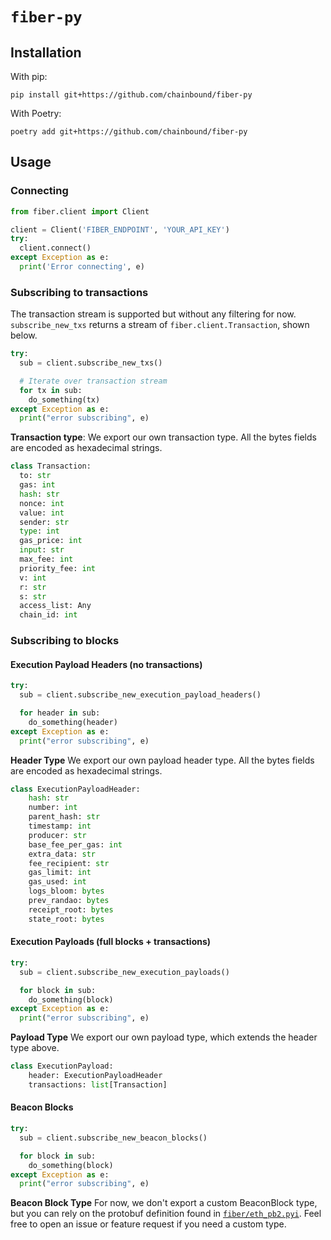 # `fiber-py`

## Installation
With pip:
```
pip install git+https://github.com/chainbound/fiber-py
```
With Poetry:
```
poetry add git+https://github.com/chainbound/fiber-py
```

## Usage
### Connecting
```python
from fiber.client import Client 

client = Client('FIBER_ENDPOINT', 'YOUR_API_KEY')
try:
  client.connect()
except Exception as e:
  print('Error connecting', e)
```

### Subscribing to transactions
The transaction stream is supported but without any filtering for now. `subscribe_new_txs`
returns a stream of `fiber.client.Transaction`, shown below.
```python
try:
  sub = client.subscribe_new_txs()

  # Iterate over transaction stream
  for tx in sub:
    do_something(tx)
except Exception as e:
  print("error subscribing", e)
```

**Transaction type**:
We export our own transaction type. All the bytes fields are encoded as hexadecimal strings.
```python
class Transaction:
  to: str
  gas: int
  hash: str
  nonce: int
  value: int
  sender: str
  type: int
  gas_price: int
  input: str
  max_fee: int
  priority_fee: int
  v: int
  r: str
  s: str
  access_list: Any
  chain_id: int
```

### Subscribing to blocks

#### Execution Payload Headers (no transactions)

```python
try:
  sub = client.subscribe_new_execution_payload_headers()

  for header in sub:
    do_something(header)
except Exception as e:
  print("error subscribing", e)
```

**Header Type**
We export our own payload header type. All the bytes fields are encoded as hexadecimal strings.

```python
class ExecutionPayloadHeader:
    hash: str
    number: int
    parent_hash: str
    timestamp: int
    producer: str
    base_fee_per_gas: int
    extra_data: str
    fee_recipient: str
    gas_limit: int
    gas_used: int
    logs_bloom: bytes
    prev_randao: bytes
    receipt_root: bytes
    state_root: bytes
```

#### Execution Payloads (full blocks + transactions)

```python
try:
  sub = client.subscribe_new_execution_payloads()

  for block in sub:
    do_something(block)
except Exception as e:
  print("error subscribing", e)
```

**Payload Type**
We export our own payload type, which extends the header type above.

```python
class ExecutionPayload:
    header: ExecutionPayloadHeader
    transactions: list[Transaction]
```

#### Beacon Blocks

```python
try:
  sub = client.subscribe_new_beacon_blocks()

  for block in sub:
    do_something(block)
except Exception as e:
  print("error subscribing", e)
```

**Beacon Block Type**
For now, we don't export a custom BeaconBlock type, but you can rely on the protobuf definition
found in [`fiber/eth_pb2.pyi`](./fiber/eth_pb2.pyi). Feel free to open an issue or feature request if you need a custom type.
